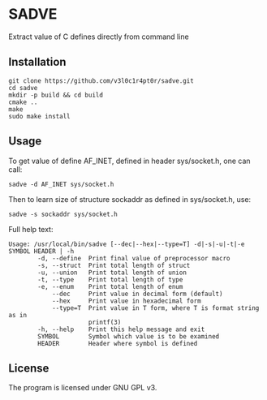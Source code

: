 # SADVE

Extract value of C defines directly from command line

## Installation

```shell
git clone https://github.com/v3l0c1r4pt0r/sadve.git
cd sadve
mkdir -p build && cd build
cmake ..
make
sudo make install
```

## Usage

To get value of define AF\_INET, defined in header sys/socket.h, one can call:
```shell
sadve -d AF_INET sys/socket.h
```

Then to learn size of structure sockaddr as defined in sys/socket.h, use:
```shell
sadve -s sockaddr sys/socket.h
```

Full help text:
```
Usage: /usr/local/bin/sadve [--dec|--hex|--type=T] -d|-s|-u|-t|-e SYMBOL HEADER | -h
        -d, --define  Print final value of preprocessor macro
        -s, --struct  Print total length of struct
        -u, --union   Print total length of union
        -t, --type    Print total length of type
        -e, --enum    Print total length of enum
            --dec     Print value in decimal form (default)
            --hex     Print value in hexadecimal form
            --type=T  Print value in T form, where T is format string as in
                      printf(3)
        -h, --help    Print this help message and exit
        SYMBOL        Symbol which value is to be examined
        HEADER        Header where symbol is defined

```

## License

The program is licensed under GNU GPL v3.

